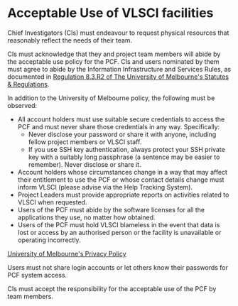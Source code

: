 # Acceptable Use of VLSCI facilities

Chief Investigators (CIs) must endeavour to request physical resources that reasonably reflect the needs of their team.

CIs must acknowledge that they and project team members will abide by the acceptable use policy for the PCF. CIs and users nominated by them must agree to abide by the Information Infrastructure and Services Rules, as documented in [Regulation 8.3.R2 of The University of Melbourne's Statutes & Regulations](http://www.unimelb.edu.au/Statutes/contents.html#S8).

In addition to the University of Melbourne policy, the following must be observed:

* All account holders must use suitable secure credentials to access the PCF and must never share those credentials in any way. Specifically:
    * Never disclose your password or share it with anyone, including fellow project members or VLSCI staff.
    * If you use SSH key authentication, always protect your SSH private key with a suitably long passphrase (a sentence may be easier to remember). Never disclose or share it.
* Account holders whose circumstances change in a way that may affect their entitlement to use the PCF or whose contact details change must inform VLSCI (please advise via the Help Tracking System).
* Project Leaders must provide appropriate reports on activities related to VLSCI when requested.
* Users of the PCF must abide by the software licenses for all the applications they use, no matter how obtained.
* Users of the PCF must hold VLSCI blameless in the event that data is lost or access by an authorised person or the facility is unavailable or operating incorrectly.

[University of Melbourne's Privacy Policy](http://policy.unimelb.edu.au/MPF1104)

Users must not share login accounts or let others know their passwords for PCF system access.

CIs must accept the responsibility for the acceptable use of the PCF by team members.
